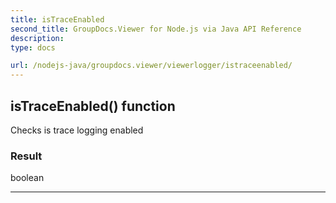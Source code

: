 ```yaml
---
title: isTraceEnabled
second_title: GroupDocs.Viewer for Node.js via Java API Reference
description: 
type: docs

url: /nodejs-java/groupdocs.viewer/viewerlogger/istraceenabled/
---
```


## isTraceEnabled()  function
Checks is trace logging enabled

### Result
boolean


---


